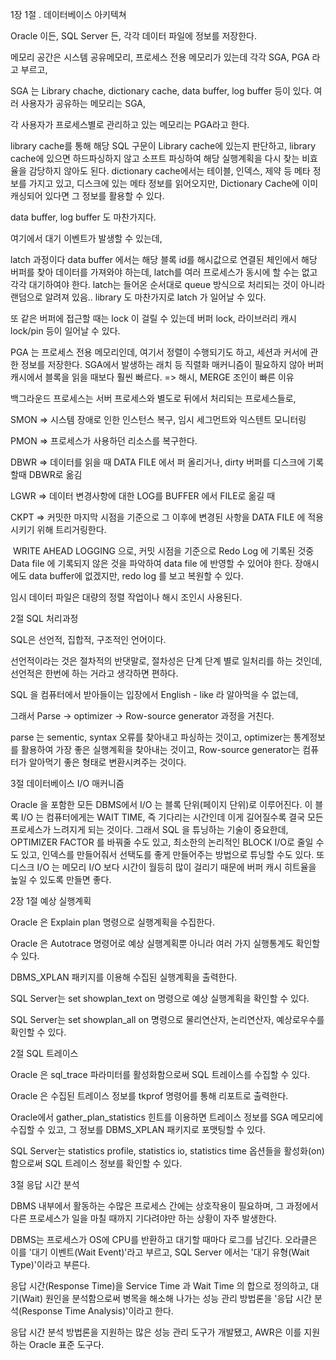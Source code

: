 1장 1절 . 데이터베이스 아키텍쳐



Oracle 이든, SQL Server 든, 각각 데이터 파일에 정보를 저장한다.

메모리 공간은 시스템 공유메모리, 프로세스 전용 메모리가 있는데 각각 SGA, PGA 라고 부르고,

SGA 는 Library chache, dictionary cache, data buffer, log buffer 등이 있다. 여러 사용자가 공유하는 메모리는 SGA,

각 사용자가 프로세스별로 관리하고 있는 메모리는 PGA라고 한다.

library cache를 통해 해당 SQL 구문이 Library cache에 있는지 판단하고, library cache에 있으면 하드파싱하지 않고 소프트 파싱하여 해당 실행계획을 다시 찾는 비효율을 감당하지 않아도 된다. dictionary cache에서는 테이블, 인덱스, 제약 등 메타 정보를 가지고 있고, 디스크에 있는 메타 정보를 읽어오지만, Dictionary Cache에 이미 캐싱되어 있다면 그 정보를 활용할 수 있다.

data buffer, log buffer 도 마찬가지다.

여기에서 대기 이벤트가 발생할 수 있는데,

latch 과정이다 data buffer 에서는 해당 블록 id를 해시값으로 연결된 체인에서 해당 버퍼를 찾아 데이터를 가져와야 하는데, latch를 여러  프로세스가 동시에 할 수는 없고 각각 대기하여야 한다. latch는 들어온 순서대로 queue 방식으로 처리되는 것이 아니라 랜덤으로 알려져 있음.. library 도 마찬가지로 latch 가 일어날 수 있다.

또 같은 버퍼에 접근할 때는 lock 이 걸릴 수 있는데 버퍼 lock, 라이브러리 캐시 lock/pin 등이 일어날 수 있다.



PGA 는 프로세스 전용 메모리인데, 여기서 정렬이 수행되기도 하고, 세션과 커서에 관한 정보를 저장한다. SGA에서 발생하는 래치 등 직렬화 매커니즘이 필요하지 않아 버퍼 캐시에서 블록을 읽을 때보다 훨씬 빠르다. => 해시, MERGE 조인이 빠른 이유



백그라운드 프로세스는 서버 프로세스와 별도로 뒤에서 처리되는 프로세스들로,

SMON => 시스템 장애로 인한 인스턴스 복구, 임시 세그먼트와 익스텐트 모니터링

PMON => 프로세스가 사용하던 리소스를 복구한다.

DBWR => 데이터를 읽을 때 DATA FILE 에서 퍼 올리거나, dirty 버퍼를 디스크에 기록할때 DBWR로 옮김

LGWR => 데이터 변경사항에 대한 LOG를 BUFFER 에서 FILE로 옮길 때

CKPT  => 커밋한 마지막 시점을 기준으로 그 이후에 변경된 사항을 DATA FILE 에 적용시키기 위해 트리거링한다.

​                 WRITE AHEAD LOGGING 으로, 커밋 시점을 기준으로 Redo Log 에 기록된 것중 Data file 에 기록되지 않은 것을 파악하여 data file 에 반영할 수 있어야 한다. 장애시에도 data buffer에 없겠지만, redo log 를 보고 복원할 수 있다.

임시 데이터 파일은 대량의 정렬 작업이나 해시 조인시 사용된다.



2절 SQL 처리과정

SQL은 선언적, 집합적, 구조적인 언어이다.



선언적이라는 것은 절차적의 반댓말로, 절차성은 단계 단계 별로 일처리를 하는 것인데, 선언적은 한번에 하는 거라고 생각하면 편하다.

SQL 을 컴퓨터에서 받아들이는 입장에서 English - like 라 알아먹을 수 없는데,



그래서 Parse -> optimizer -> Row-source generator 과정을 거친다.

parse 는 sementic, syntax 오류를 찾아내고 파싱하는 것이고, optimizer는 통계정보를 활용하여 가장 좋은 실행계획을 찾아내는 것이고, Row-source generator는 컴퓨터가 알아먹기 좋은 형태로 변환시켜주는 것이다.



3절 데이터베이스 I/O 매커니즘

Oracle 을 포함한 모든 DBMS에서 I/O 는 블록 단위(페이지 단위)로 이루어진다. 이 블록 I/O 는 컴퓨터에게는 WAIT TIME, 즉 기다리는 시간인데 이게 길어질수록 결국 모든 프로세스가 느려지게 되는 것이다. 그래서 SQL 을 튜닝하는 기술이 중요한데, OPTIMIZER FACTOR 를 바꿔줄 수도 있고, 최소한의 논리적인 BLOCK I/O로 줄일 수도 있고, 인덱스를 만들어줘서 선택도를 좋게 만들어주는 방법으로 튜닝할 수도 있다. 또 디스크 I/O 는 메모리 I/O 보다 시간이 월등히 많이 걸리기 때문에 버퍼 캐시 히트율을 높일 수 있도록 만들면 좋다.



2장 1절 예상 실행계획

Oracle 은 Explain plan 명령으로 실행계획을 수집한다.

Oracle 은 Autotrace 명령어로 예상 실행계획뿐 아니라 여러 가지 실행통계도 확인할 수 있다.

DBMS_XPLAN 패키지를 이용해 수집된 실행계획을 출력한다.

SQL Server는 set showplan_text on  명령으로 예상 실행계획을 확인할 수 있다.

SQL Server는 set showplan_all on 명령으로 물리연산자, 논리연산자, 예상로우수를 확인할 수 있다.



2절 SQL 트레이스

Oracle 은 sql_trace 파라미터를 활성화함으로써 SQL 트레이스를 수집할 수 있다.

Oracle 은 수집된 트레이스 정보를 tkprof 명령어를 통해 리포트로 출력한다.

Oracle에서 gather_plan_statistics 힌트를 이용하면 트레이스 정보를 SGA 메모리에 수집할 수 있고, 그 정보를 DBMS_XPLAN 패키지로 포맷팅할 수 있다.

SQL Server는 statistics profile, statistics io, statistics time 옵션들을 활성화(on)함으로써 SQL 트레이스 정보를 확인할 수 있다.



3절 응답 시간 분석

DBMS 내부에서 활동하는 수많은 프로세스 간에는 상호작용이 필요하며, 그 과정에서 다른 프로세스가 일을 마칠 때까지 기다려야만 하는 상황이 자주 발생한다.

DBMS는 프로세스가 OS에 CPU를 반환하고 대기할 때마다 로그를 남긴다. 오라클은 이를 '대기 이벤트(Wait Event)'라고 부르고, SQL Server 에서는 '대기 유형(Wait Type)'이라고 부른다.

응답 시간(Response Time)을 Service Time 과 Wait Time 의 합으로 정의하고, 대기(Wait) 원인을 분석함으로써 병목을 해소해 나가는 성능 관리 방법론을 '응답 시간 분석(Response Time Analysis)'이라고 한다.

응답 시간 분석 방법론을 지원하는 많은 성능 관리 도구가 개발됐고, AWR은 이를 지원하는 Oracle 표준 도구다.



